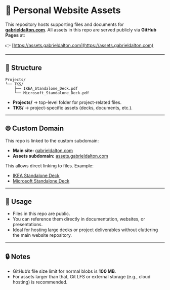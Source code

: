 # 📂 Personal Website Assets

This repository hosts supporting files and documents for **[gabrieldalton.com](https://gabrieldalton.com)**.
All assets in this repo are served publicly via **GitHub Pages** at:

👉 [https://assets.gabrieldalton.com](https://assets.gabrieldalton.com)

---

## 📁 Structure

```
Projects/
└── TKS/
    ├── IKEA_Standalone_Deck.pdf
    └── Microsoft_Standalone_Deck.pdf
```

* **Projects/** → top-level folder for project-related files.
* **TKS/** → project-specific assets (decks, documents, etc.).

---

## 🌐 Custom Domain

This repo is linked to the custom subdomain:

* **Main site:** [gabrieldalton.com](https://gabrieldalton.com)
* **Assets subdomain:** [assets.gabrieldalton.com](https://assets.gabrieldalton.com)

This allows direct linking to files. Example:

* [IKEA Standalone Deck](https://assets.gabrieldalton.com/Projects/TKS/IKEA_Standalone_Deck.pdf)
* [Microsoft Standalone Deck](https://assets.gabrieldalton.com/Projects/TKS/Microsoft_Standalone_Deck.pdf)

---

## 🚀 Usage

* Files in this repo are public.
* You can reference them directly in documentation, websites, or presentations.
* Ideal for hosting large decks or project deliverables without cluttering the main website repository.

---

## 🔒 Notes

* GitHub’s file size limit for normal blobs is **100 MB**.
* For assets larger than that, Git LFS or external storage (e.g., cloud hosting) is recommended.
